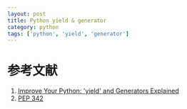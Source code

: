 ```yaml
---
layout: post
title: Python yield & generator
category: python
tags: ['python', 'yield', 'generator']
---
```




# 参考文献

1. [Improve Your Python: 'yield' and Generators Explained](https://www.jeffknupp.com/blog/2013/04/07/improve-your-python-yield-and-generators-explained/)
2. [PEP 342](https://www.python.org/dev/peps/pep-0342/)
